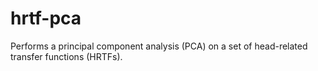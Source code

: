 # hrtf-pca
Performs a principal component analysis (PCA) on a set of head-related transfer functions (HRTFs).
